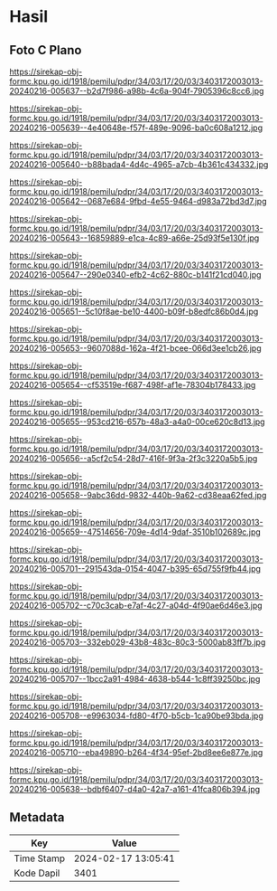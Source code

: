 # Hasil

## Foto C Plano

https://sirekap-obj-formc.kpu.go.id/1918/pemilu/pdpr/34/03/17/20/03/3403172003013-20240216-005637--b2d7f986-a98b-4c6a-904f-7905396c8cc6.jpg

https://sirekap-obj-formc.kpu.go.id/1918/pemilu/pdpr/34/03/17/20/03/3403172003013-20240216-005639--4e40648e-f57f-489e-9096-ba0c608a1212.jpg

https://sirekap-obj-formc.kpu.go.id/1918/pemilu/pdpr/34/03/17/20/03/3403172003013-20240216-005640--b88bada4-4d4c-4965-a7cb-4b361c434332.jpg

https://sirekap-obj-formc.kpu.go.id/1918/pemilu/pdpr/34/03/17/20/03/3403172003013-20240216-005642--0687e684-9fbd-4e55-9464-d983a72bd3d7.jpg

https://sirekap-obj-formc.kpu.go.id/1918/pemilu/pdpr/34/03/17/20/03/3403172003013-20240216-005643--16859889-e1ca-4c89-a66e-25d93f5e130f.jpg

https://sirekap-obj-formc.kpu.go.id/1918/pemilu/pdpr/34/03/17/20/03/3403172003013-20240216-005647--290e0340-efb2-4c62-880c-b141f21cd040.jpg

https://sirekap-obj-formc.kpu.go.id/1918/pemilu/pdpr/34/03/17/20/03/3403172003013-20240216-005651--5c10f8ae-be10-4400-b09f-b8edfc86b0d4.jpg

https://sirekap-obj-formc.kpu.go.id/1918/pemilu/pdpr/34/03/17/20/03/3403172003013-20240216-005653--9607088d-162a-4f21-bcee-066d3ee1cb26.jpg

https://sirekap-obj-formc.kpu.go.id/1918/pemilu/pdpr/34/03/17/20/03/3403172003013-20240216-005654--cf53519e-f687-498f-af1e-78304b178433.jpg

https://sirekap-obj-formc.kpu.go.id/1918/pemilu/pdpr/34/03/17/20/03/3403172003013-20240216-005655--953cd216-657b-48a3-a4a0-00ce620c8d13.jpg

https://sirekap-obj-formc.kpu.go.id/1918/pemilu/pdpr/34/03/17/20/03/3403172003013-20240216-005656--a5cf2c54-28d7-416f-9f3a-2f3c3220a5b5.jpg

https://sirekap-obj-formc.kpu.go.id/1918/pemilu/pdpr/34/03/17/20/03/3403172003013-20240216-005658--9abc36dd-9832-440b-9a62-cd38eaa62fed.jpg

https://sirekap-obj-formc.kpu.go.id/1918/pemilu/pdpr/34/03/17/20/03/3403172003013-20240216-005659--47514656-709e-4d14-9daf-3510b102689c.jpg

https://sirekap-obj-formc.kpu.go.id/1918/pemilu/pdpr/34/03/17/20/03/3403172003013-20240216-005701--291543da-0154-4047-b395-65d755f9fb44.jpg

https://sirekap-obj-formc.kpu.go.id/1918/pemilu/pdpr/34/03/17/20/03/3403172003013-20240216-005702--c70c3cab-e7af-4c27-a04d-4f90ae6d46e3.jpg

https://sirekap-obj-formc.kpu.go.id/1918/pemilu/pdpr/34/03/17/20/03/3403172003013-20240216-005703--332eb029-43b8-483c-80c3-5000ab83ff7b.jpg

https://sirekap-obj-formc.kpu.go.id/1918/pemilu/pdpr/34/03/17/20/03/3403172003013-20240216-005707--1bcc2a91-4984-4638-b544-1c8ff39250bc.jpg

https://sirekap-obj-formc.kpu.go.id/1918/pemilu/pdpr/34/03/17/20/03/3403172003013-20240216-005708--e9963034-fd80-4f70-b5cb-1ca90be93bda.jpg

https://sirekap-obj-formc.kpu.go.id/1918/pemilu/pdpr/34/03/17/20/03/3403172003013-20240216-005710--eba49890-b264-4f34-95ef-2bd8ee6e877e.jpg

https://sirekap-obj-formc.kpu.go.id/1918/pemilu/pdpr/34/03/17/20/03/3403172003013-20240216-005638--bdbf6407-d4a0-42a7-a161-41fca806b394.jpg


## Metadata

| Key        | Value               |
| ---------- | ------------------- |
| Time Stamp | 2024-02-17 13:05:41 |
| Kode Dapil | 3401                |



